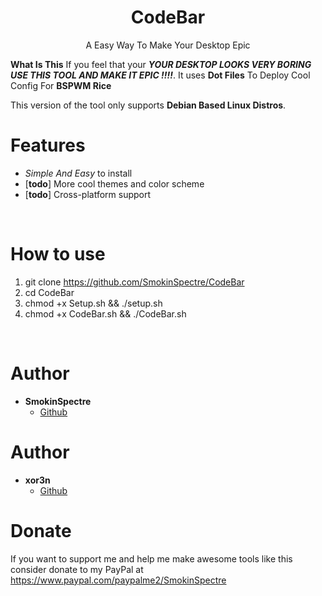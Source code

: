 <h1 align="center">CodeBar</h1>
<p align="center">A Easy Way To Make Your Desktop Epic</p>

**What Is This** If you feel that your ***YOUR DESKTOP LOOKS VERY BORING USE THIS TOOL AND MAKE IT EPIC !!!!***. It uses **Dot Files** To Deploy Cool Config For **BSPWM Rice**

This version of the tool only supports **Debian Based Linux Distros**.

# Features
 - *Simple And Easy* to install
 - \[**todo**\] More cool themes and color scheme
 - \[**todo**\] Cross-platform support

<br>

# How to use
 1. git clone https://github.com/SmokinSpectre/CodeBar
 2. cd CodeBar
 3. chmod +x Setup.sh && ./setup.sh
 4. chmod +x CodeBar.sh && ./CodeBar.sh
<br>

# Author
- **SmokinSpectre**
    - [Github](https://github.com/SmokinSpectre)
# Author
- **xor3n**
    - [Github](https://github.com/xor3n)
# Donate
If you want to support me and help me make awesome tools like this consider donate to my PayPal at https://www.paypal.com/paypalme2/SmokinSpectre
